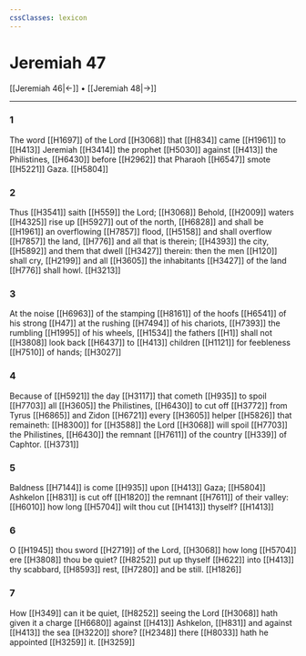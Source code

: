 ```yaml
---
cssClasses: lexicon
---
```

# Jeremiah 47

[[Jeremiah 46|←]] • [[Jeremiah 48|→]]

---

### 1
The word [[H1697]] of the Lord [[H3068]] that [[H834]] came [[H1961]] to [[H413]] Jeremiah [[H3414]] the prophet [[H5030]] against [[H413]] the Philistines, [[H6430]] before [[H2962]] that Pharaoh [[H6547]] smote [[H5221]] Gaza. [[H5804]]

### 2
Thus [[H3541]] saith [[H559]] the Lord; [[H3068]] Behold, [[H2009]] waters [[H4325]] rise up [[H5927]] out of the north, [[H6828]] and shall be [[H1961]] an overflowing [[H7857]] flood, [[H5158]] and shall overflow [[H7857]] the land, [[H776]] and all that is therein; [[H4393]] the city, [[H5892]] and them that dwell [[H3427]] therein: then the men [[H120]] shall cry, [[H2199]] and all [[H3605]] the inhabitants [[H3427]] of the land [[H776]] shall howl. [[H3213]]

### 3
At the noise [[H6963]] of the stamping [[H8161]] of the hoofs [[H6541]] of his strong [[H47]] at the rushing [[H7494]] of his chariots, [[H7393]] the rumbling [[H1995]] of his wheels, [[H1534]] the fathers [[H1]] shall not [[H3808]] look back [[H6437]] to [[H413]] children [[H1121]] for feebleness [[H7510]] of hands; [[H3027]]

### 4
Because of [[H5921]] the day [[H3117]] that cometh [[H935]] to spoil [[H7703]] all [[H3605]] the Philistines, [[H6430]] to cut off [[H3772]] from Tyrus [[H6865]] and Zidon [[H6721]] every [[H3605]] helper [[H5826]] that remaineth: [[H8300]] for [[H3588]] the Lord [[H3068]] will spoil [[H7703]] the Philistines, [[H6430]] the remnant [[H7611]] of the country [[H339]] of Caphtor. [[H3731]]

### 5
Baldness [[H7144]] is come [[H935]] upon [[H413]] Gaza; [[H5804]] Ashkelon [[H831]] is cut off [[H1820]] the remnant [[H7611]] of their valley: [[H6010]] how long [[H5704]] wilt thou cut [[H1413]] thyself? [[H1413]]

### 6
O [[H1945]] thou sword [[H2719]] of the Lord, [[H3068]] how long [[H5704]] ere [[H3808]] thou be quiet? [[H8252]] put up thyself [[H622]] into [[H413]] thy scabbard, [[H8593]] rest, [[H7280]] and be still. [[H1826]]

### 7
How [[H349]] can it be quiet, [[H8252]] seeing the Lord [[H3068]] hath given it a charge [[H6680]] against [[H413]] Ashkelon, [[H831]] and against [[H413]] the sea [[H3220]] shore? [[H2348]] there [[H8033]] hath he appointed [[H3259]] it. [[H3259]]